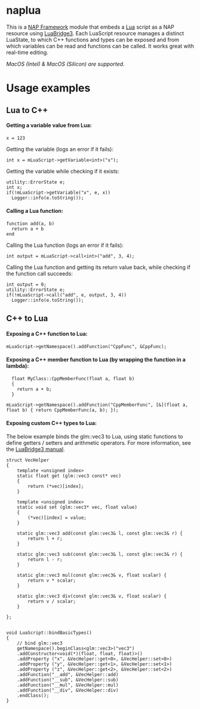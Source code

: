 # naplua

This is a [NAP Framework](https://github.com/napframework/nap) module that embeds a [Lua](https://www.lua.org/) script as a NAP resource using [LuaBridge3](https://github.com/kunitoki/LuaBridge3).
Each LuaScript resource manages a distinct LuaState, to which C++ functions and types can be exposed and from which variables can be read and functions can be called. It works great with real-time editing.

_MacOS (Intel) & MacOS (Silicon) are supported._	

# Usage examples
## Lua to C++
		

#### Getting a variable value from Lua:
```
x = 123
```
Getting the variable (logs an error if it fails):
```
int x = mLuaScript->getVariable<int>("x");
```
Getting the variable while checking if it exists:
```
utility::ErrorState e;
int x;
if(!mLuaScript->getVariable("x", e, x))
  Logger::info(e.toString());
```

#### Calling a Lua function:
```
function add(a, b)
  return a + b
end
```
Calling the Lua function (logs an error if it fails):
```
int output = mLuaScript->call<int>("add", 3, 4);
```
Calling the Lua function and getting its return value back, while checking if the function call succeeds:
```
int output = 0;
utility::ErrorState e;
if(!mLuaScript->call("add", e, output, 3, 4))
  Logger::info(e.toString());
```

## C++ to Lua
		
#### Exposing a C++ function to Lua:

```
mLuaScript->getNamespace().addFunction("CppFunc", &CppFunc);
```

#### Exposing a C++ member function to Lua (by wrapping the function in a lambda):

```
  float MyClass::CppMemberFunc(float a, float b)
  {
    return a + b;
  }
```

```
mLuaScript->getNamespace().addFunction("CppMemberFunc", [&](float a, float b) { return CppMemberFunc(a, b); });
```



#### Exposing custom C++ types to Lua: 

The below example binds the glm::vec3 to Lua, using static functions to define getters / setters and arithmetic operators. For more information, see the [LuaBridge3 manual](https://github.com/kunitoki/LuaBridge3/blob/master/Manual.md).

```
struct VecHelper
{
	template <unsigned index>
	static float get (glm::vec3 const* vec)
	{
		return (*vec)[index];
	}
	
	template <unsigned index>
	static void set (glm::vec3* vec, float value)
	{
		(*vec)[index] = value;
	}
	
	static glm::vec3 add(const glm::vec3& l, const glm::vec3& r) {
		return l + r;
	}
	
	static glm::vec3 sub(const glm::vec3& l, const glm::vec3& r) {
		return l - r;
	}
	
	static glm::vec3 mul(const glm::vec3& v, float scalar) {
		return v * scalar;
	}
	
	static glm::vec3 div(const glm::vec3& v, float scalar) {
		return v / scalar;
	}
	
};


void LuaScript::bindBasicTypes()
{
	// bind glm::vec3
	getNamespace().beginClass<glm::vec3>("vec3")
	.addConstructor<void(*)(float, float, float)>()
	.addProperty ("x", &VecHelper::get<0>, &VecHelper::set<0>)
	.addProperty ("y", &VecHelper::get<1>, &VecHelper::set<1>)
	.addProperty ("z", &VecHelper::get<2>, &VecHelper::set<2>)
	.addFunction("__add", &VecHelper::add)
	.addFunction("__sub", &VecHelper::sub)
	.addFunction("__mul", &VecHelper::mul)
	.addFunction("__div", &VecHelper::div)
	.endClass();
}
```
